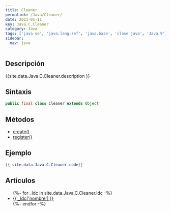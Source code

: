 ```yaml
---
title: Cleaner
permalink: /Java/Cleaner/
date: 2021-01-11
key: Java.C.Cleaner
category: Java
tags: ['java se', 'java.lang.ref', 'java.base', 'clase java', 'Java 9']
sidebar: 
  nav: java
---
```


## Descripción
{{site.data.Java.C.Cleaner.description }}

## Sintaxis
~~~java
public final class Cleaner extends Object
~~~

## Métodos
* [create()](/Java/Cleaner/create)
* [register()](/Java/Cleaner/register)

## Ejemplo
~~~java
{{ site.data.Java.C.Cleaner.code}}
~~~

## Artículos
<ul>
{%- for _ldc in site.data.Java.C.Cleaner.ldc -%}
   <li>
       <a href="{{_ldc['url'] }}">{{ _ldc['nombre'] }}</a>
   </li>
{%- endfor -%}
</ul>
